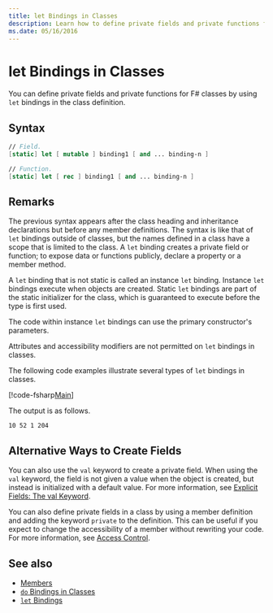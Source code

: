 ```yaml
---
title: let Bindings in Classes
description: Learn how to define private fields and private functions for F# classes by using 'let' bindings in the class definition.
ms.date: 05/16/2016
---
```

# let Bindings in Classes

You can define private fields and private functions for F# classes by using `let` bindings in the class definition.

## Syntax

```fsharp
// Field.
[static] let [ mutable ] binding1 [ and ... binding-n ]

// Function.
[static] let [ rec ] binding1 [ and ... binding-n ]
```

## Remarks

The previous syntax appears after the class heading and inheritance declarations but before any member definitions. The syntax is like that of `let` bindings outside of classes, but the names defined in a class have a scope that is limited to the class. A `let` binding creates a private field or function; to expose data or functions publicly, declare a property or a member method.

A `let` binding that is not static is called an instance `let` binding. Instance `let` bindings execute when objects are created. Static `let` bindings are part of the static initializer for the class, which is guaranteed to execute before the type is first used.

The code within instance `let` bindings can use the primary constructor's parameters.

Attributes and accessibility modifiers are not permitted on `let` bindings in classes.

The following code examples illustrate several types of `let` bindings in classes.

[!code-fsharp[Main](~/samples/snippets/fsharp/lang-ref-1/snippet3001.fs)]

The output is as follows.

```output
10 52 1 204
```

## Alternative Ways to Create Fields

You can also use the `val` keyword to create a private field. When using the `val` keyword, the field is not given a value when the object is created, but instead is initialized with a default value. For more information, see [Explicit Fields: The val Keyword](explicit-fields-the-val-keyword.md).

You can also define private fields in a class by using a member definition and adding the keyword `private` to the definition. This can be useful if you expect to change the accessibility of a member without rewriting your code. For more information, see [Access Control](../access-control.md).

## See also

- [Members](index.md)
- [`do` Bindings in Classes](do-bindings-in-classes.md)
- [`let` Bindings](../functions/let-bindings.md)
